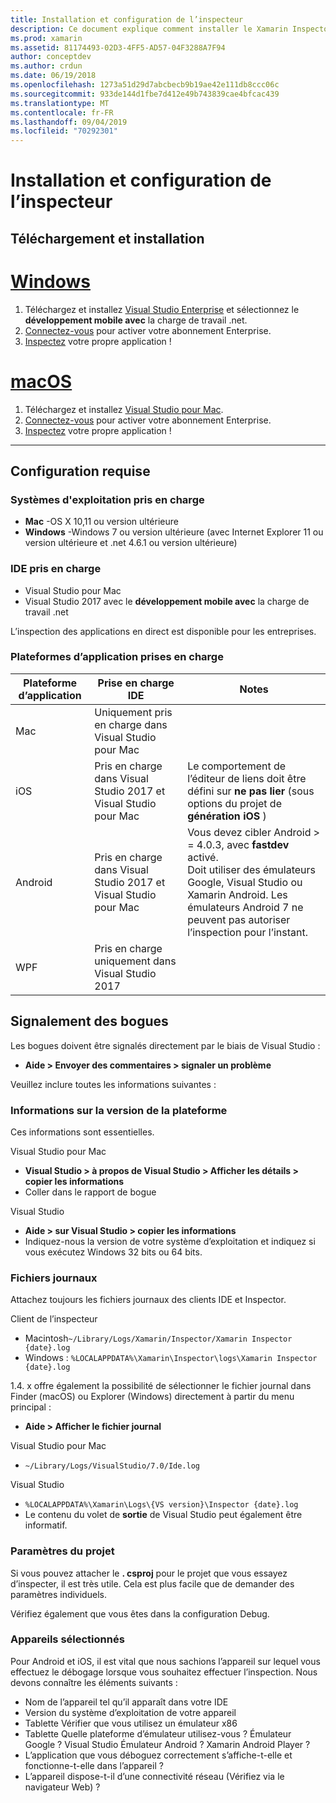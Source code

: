 ```yaml
---
title: Installation et configuration de l’inspecteur
description: Ce document explique comment installer le Xamarin Inspector et présente les plateformes de système d’exploitation, IDE et d’application prises en charge.
ms.prod: xamarin
ms.assetid: 81174493-02D3-4FF5-AD57-04F3288A7F94
author: conceptdev
ms.author: crdun
ms.date: 06/19/2018
ms.openlocfilehash: 1273a51d29d7abcbecb9b19ae42e111db8ccc06c
ms.sourcegitcommit: 933de144d1fbe7d412e49b743839cae4bfcac439
ms.translationtype: MT
ms.contentlocale: fr-FR
ms.lasthandoff: 09/04/2019
ms.locfileid: "70292301"
---
```

# <a name="inspector-installation-and-requirements"></a>Installation et configuration de l’inspecteur

## <a name="download-and-installation"></a>Téléchargement et installation

# <a name="windowstabwindows"></a>[Windows](#tab/windows)

1. Téléchargez et installez [Visual Studio Enterprise](https://visualstudio.microsoft.com/vs/) et sélectionnez le **développement mobile avec** la charge de travail .net.
1. [Connectez-vous](https://docs.microsoft.com/visualstudio/ide/signing-in-to-visual-studio) pour activer votre abonnement Enterprise.
1. [Inspectez](~/tools/inspector/inspect.md) votre propre application !

# <a name="macostabmacos"></a>[macOS](#tab/macos)

1. Téléchargez et installez [Visual Studio pour Mac](https://visualstudio.microsoft.com/vs/mac/).
1. [Connectez-vous](https://docs.microsoft.com/visualstudio/mac/activation) pour activer votre abonnement Enterprise.
1. [Inspectez](~/tools/inspector/inspect.md) votre propre application !

-----

## <a name="requirements"></a>Configuration requise

### <a name="supported-operating-systems"></a>Systèmes d'exploitation pris en charge

- **Mac** -OS X 10,11 ou version ultérieure
- **Windows** -Windows 7 ou version ultérieure (avec Internet Explorer 11 ou version ultérieure et .net 4.6.1 ou version ultérieure)

### <a name="supported-ides"></a>IDE pris en charge

- Visual Studio pour Mac
- Visual Studio 2017 avec le **développement mobile avec** la charge de travail .net

L’inspection des applications en direct est disponible pour les entreprises.

<a name="supported-platforms" />

### <a name="supported-app-platforms"></a>Plateformes d’application prises en charge

|Plateforme d’application|Prise en charge IDE|Notes|
|--- |--- |--- |
|Mac|Uniquement pris en charge dans Visual Studio pour Mac|
|iOS|Pris en charge dans Visual Studio 2017 et Visual Studio pour Mac| Le comportement de l’éditeur de liens doit être défini sur **ne pas lier** (sous options du projet de **génération iOS** ) |
|Android|Pris en charge dans Visual Studio 2017 et Visual Studio pour Mac|Vous devez cibler Android > = 4.0.3, avec **fastdev** activé.<br />Doit utiliser des émulateurs Google, Visual Studio ou Xamarin Android. Les émulateurs Android 7 ne peuvent pas autoriser l’inspection pour l’instant.|
|WPF|Pris en charge uniquement dans Visual Studio 2017|

<a name="reporting-bugs" />

## <a name="reporting-bugs"></a>Signalement des bogues

Les bogues doivent être signalés directement par le biais de Visual Studio :

- **Aide > Envoyer des commentaires > signaler un problème**

Veuillez inclure toutes les informations suivantes :

### <a name="platform-version-information"></a>Informations sur la version de la plateforme

Ces informations sont essentielles.

Visual Studio pour Mac

- **Visual Studio > à propos de Visual Studio > Afficher les détails > copier les informations**
- Coller dans le rapport de bogue

Visual Studio

- **Aide > sur Visual Studio > copier les informations**
- Indiquez-nous la version de votre système d’exploitation et indiquez si vous exécutez Windows 32 bits ou 64 bits.

### <a name="log-files"></a>Fichiers journaux

Attachez toujours les fichiers journaux des clients IDE et Inspector.

Client de l’inspecteur

- Macintosh`~/Library/Logs/Xamarin/Inspector/Xamarin Inspector {date}.log`
- Windows : `%LOCALAPPDATA%\Xamarin\Inspector\logs\Xamarin Inspector {date}.log`

1.4. x offre également la possibilité de sélectionner le fichier journal dans Finder (macOS) ou Explorer (Windows) directement à partir du menu principal :

- **Aide > Afficher le fichier journal**

Visual Studio pour Mac

- `~/Library/Logs/VisualStudio/7.0/Ide.log`

Visual Studio

- `%LOCALAPPDATA%\Xamarin\Logs\{VS version}\Inspector {date}.log`
- Le contenu du volet de **sortie** de Visual Studio peut également être informatif.

### <a name="project-settings"></a>Paramètres du projet

Si vous pouvez attacher le **. csproj** pour le projet que vous essayez d’inspecter, il est très utile. Cela est plus facile que de demander des paramètres individuels.

Vérifiez également que vous êtes dans la configuration Debug.

### <a name="selected-devices"></a>Appareils sélectionnés

Pour Android et iOS, il est vital que nous sachions l’appareil sur lequel vous effectuez le débogage lorsque vous souhaitez effectuer l’inspection. Nous devons connaître les éléments suivants :

- Nom de l’appareil tel qu’il apparaît dans votre IDE
- Version du système d’exploitation de votre appareil
- Tablette Vérifier que vous utilisez un émulateur x86
- Tablette Quelle plateforme d’émulateur utilisez-vous ? Émulateur Google ? Visual Studio Émulateur Android ? Xamarin Android Player ?
- L’application que vous déboguez correctement s’affiche-t-elle et fonctionne-t-elle dans l’appareil ?
- L’appareil dispose-t-il d’une connectivité réseau (Vérifiez via le navigateur Web) ?

[client-bugs]: https://github.com/Microsoft/workbooks/issues/new
